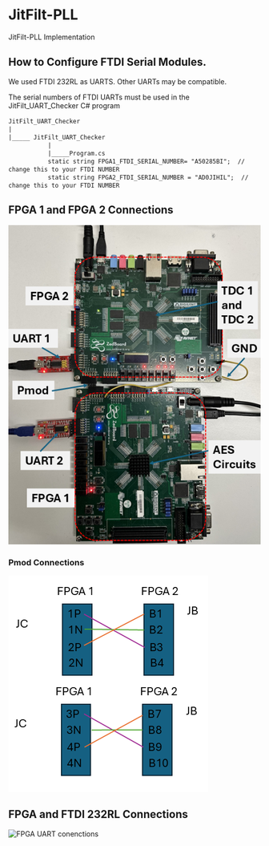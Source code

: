 # JitFilt-PLL
 JitFilt-PLL Implementation


## How to Configure FTDI Serial Modules. 
We used FTDI 232RL as UARTS. Other UARTs may be compatible. 

The serial numbers of FTDI UARTs must be used in the JitFilt_UART_Checker C# program

	JitFilt_UART_Checker
	|
    |_____ JitFilt_UART_Checker 
               |
               |_____Program.cs               
			   static string FPGA1_FTDI_SERIAL_NUMBER= "A50285BI";  // change this to your FTDI NUMBER
	  		   static string FPGA2_FTDI_SERIAL_NUMBER = "AD0JIHIL";  // change this to your FTDI NUMBER
							


## FPGA 1 and FPGA 2 Connections

![FPGA conenctions](./readme-images/FPGA_Figure.png)
 
### Pmod Connections 

![FPGA Pmod conenctions](./readme-images/FPGA_connections.png)


## FPGA and FTDI 232RL Connections
![FPGA UART conenctions](./readme-images/UART_connections.png)
